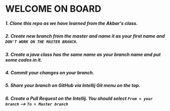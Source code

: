 # WELCOME ON BOARD 

##### 1. Clone this repo as we have learned from the Akbar's class.
##### 2. Create new branch from the master and name it as your first name and `DON'T WORK ON THE MASTER BRANCH`.
##### 3. Create a java class has the same name as your branch name and put some codes in it.
##### 4. Commit your changes on your branch.
##### 5. Share your branch on GitHub via Intellij Git menu on the top.
##### 6. Create a Pull Request on the Intellij. You should select `From = your branch` --> `To = Master branch`

